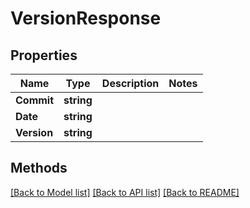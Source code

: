 # VersionResponse

## Properties

Name | Type | Description | Notes
------------ | ------------- | ------------- | -------------
**Commit** | **string** |  | 
**Date** | **string** |  | 
**Version** | **string** |  | 

## Methods


[[Back to Model list]](../README.md#documentation-for-models) [[Back to API list]](../README.md#documentation-for-api-endpoints) [[Back to README]](../README.md)


